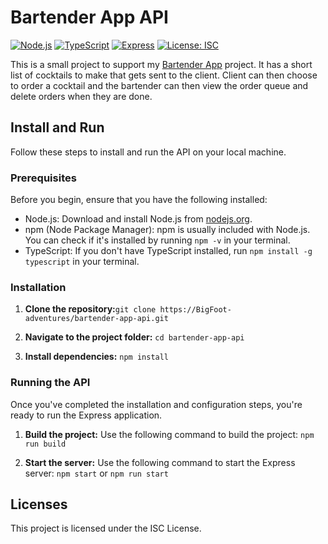 # Bartender App API

[![Node.js](https://img.shields.io/badge/Node.js-%3E%3D%2012-brightgreen.svg)](https://nodejs.org/)
[![TypeScript](https://img.shields.io/badge/TypeScript-%3E%3D%204.0-blue.svg)](https://www.typescriptlang.org/)
[![Express](https://img.shields.io/badge/Express-%3E%3D%204.0-lightgrey.svg)](https://expressjs.com/)
[![License: ISC](https://img.shields.io/badge/License-ISC-blue.svg)](https://opensource.org/licenses/ISC)

This is a small project to support my <a href="https://github.com/BigFoot-adventures/bartender-app">Bartender App</a> project. It has a short list of cocktails to make that gets sent to the client. Client can then choose to order a cocktail and the bartender can then view the order queue and delete orders when they are done. 

## Install and Run

Follow these steps to install and run the API on your local machine.

### Prerequisites

Before you begin, ensure that you have the following installed:

- Node.js: Download and install Node.js from [nodejs.org](https://nodejs.org/).
- npm (Node Package Manager): npm is usually included with Node.js. You can check if it's installed by running `npm -v` in your terminal.
- TypeScript: If you don't have TypeScript installed, run `npm install -g typescript` in your terminal.

### Installation

1. **Clone the repository:**`git clone https://BigFoot-adventures/bartender-app-api.git`

2. **Navigate to the project folder:** `cd bartender-app-api`

3. **Install dependencies:** `npm install`

### Running the API

Once you've completed the installation and configuration steps, you're ready to run the Express application.

1. **Build the project:** Use the following command to build the project: `npm run build`

2. **Start the server:** Use the following command to start the Express server: `npm start` or `npm run start`


        

## Licenses
This project is licensed under the ISC License.

